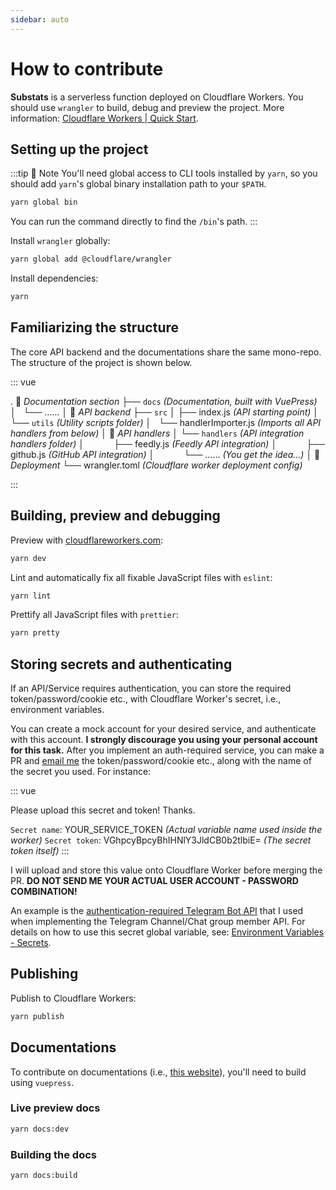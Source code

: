 ```yaml
---
sidebar: auto
---
```


# How to contribute

**Substats** is a serverless function deployed on Cloudflare Workers. You should use `wrangler` to build, debug and preview the project. More information: [Cloudflare Workers | Quick Start](https://developers.cloudflare.com/workers/quickstart).

## Setting up the project

:::tip 🚥 Note
You'll need global access to CLI tools installed by `yarn`, so you should add `yarn`'s global binary installation path to your `$PATH`.

```bash
yarn global bin
```

You can run the command directly to find the `/bin`'s path.
:::

Install `wrangler` globally:

```bash
yarn global add @cloudflare/wrangler
```

Install dependencies:

```bash
yarn
```

## Familiarizing the structure

The core API backend and the documentations share the same mono-repo. The structure of the project is shown below.

<!-- prettier-ignore-start -->
::: vue

.
📖 _Documentation section_
├── `docs`  _(Documentation, built with VuePress)_
│   └── ……
│
🚡 _API backend_
├── `src`
│   ├── index.js _(API starting point)_
│   └── `utils` _(Utility scripts folder)_
│        └── handlerImporter.js _(Imports all API handlers from below)_
│        🔑 _API handlers_
│        └── `handlers` _(API integration handlers folder)_
│              ├── feedly.js _(Feedly API integration)_
│              ├── github.js _(GitHub API integration)_
│              └── ……        _(You get the idea...)_
│
🚀 _Deployment_
└── wrangler.toml _(Cloudflare worker deployment config)_

:::
<!-- prettier-ignore-end -->

## Building, preview and debugging

Preview with [cloudflareworkers.com](https://cloudflareworkers.com):

```bash
yarn dev
```

Lint and automatically fix all fixable JavaScript files with `eslint`:

```bash
yarn lint
```

Prettify all JavaScript files with `prettier`:

```bash
yarn pretty
```

## Storing secrets and authenticating

If an API/Service requires authentication, you can store the required token/password/cookie etc., with Cloudflare Worker's secret, i.e., environment variables.

You can create a mock account for your desired service, and authenticate with this account. **I strongly discourage you using your personal account for this task.** After you implement an auth-required service, you can make a PR and [email me](mailto:spencer.woo@outlook.com) the token/password/cookie etc., along with the name of the secret you used. For instance:

<!-- prettier-ignore-start -->
::: vue

<p style="margin-bottom: 0.01rem;">Please upload this secret and token! Thanks.</p>

`Secret name`: YOUR_SERVICE_TOKEN _(Actual variable name used inside the worker)_
`Secret token`: VGhpcyBpcyBhIHNlY3JldCB0b2tlbiE= _(The secret token itself)_
:::
<!-- prettier-ignore-end -->

I will upload and store this value onto Cloudflare Worker before merging the PR. **DO NOT SEND ME YOUR ACTUAL USER ACCOUNT - PASSWORD COMBINATION!**

An example is the [authentication-required Telegram Bot API](https://github.com/spencerwooo/Substats/blob/master/utils/handlers/telegram.js#L1-L14) that I used when implementing the Telegram Channel/Chat group member API. For details on how to use this secret global variable, see: [Environment Variables - Secrets](https://developers.cloudflare.com/workers/reference/apis/environment-variables/).

## Publishing <Badge text="admin" />

Publish to Cloudflare Workers:

```bash
yarn publish
```

## Documentations

To contribute on documentations (i.e., [this website](https://substats.spencerwoo.com)), you'll need to build using `vuepress`.

### Live preview docs

```bash
yarn docs:dev
```

### Building the docs

```bash
yarn docs:build
```
